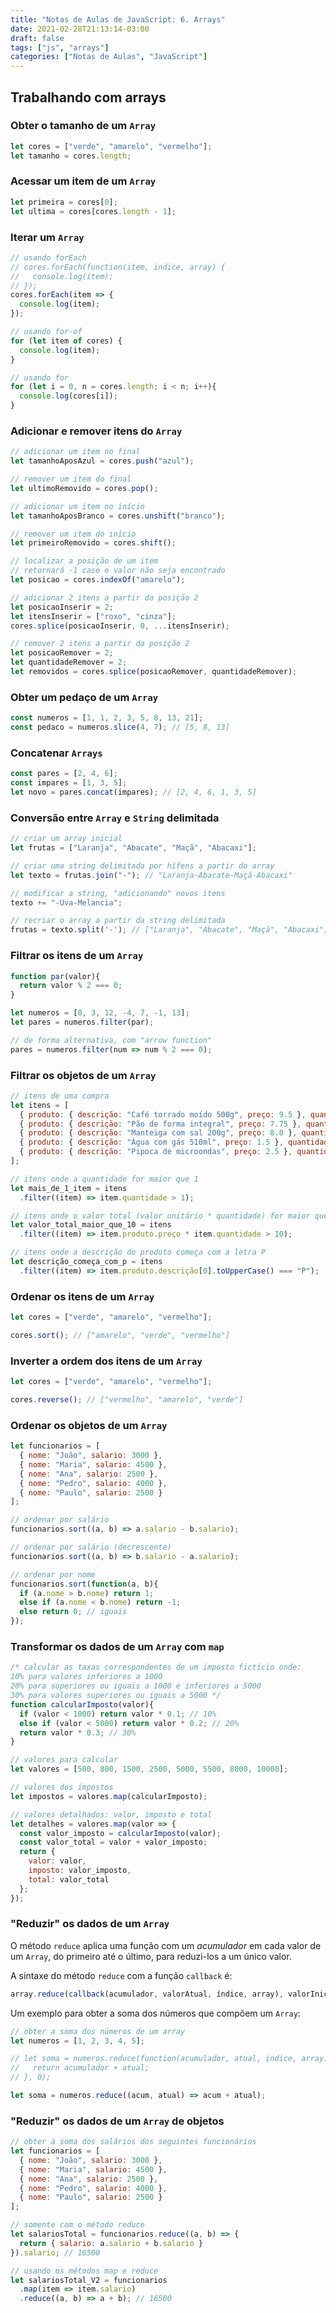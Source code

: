 ```yaml
---
title: "Notas de Aulas de JavaScript: 6. Arrays"
date: 2021-02-28T21:13:14-03:00
draft: false
tags: ["js", "arrays"]
categories: ["Notas de Aulas", "JavaScript"]
---
```



## Trabalhando com arrays

### Obter o tamanho de um `Array`

```js
let cores = ["verde", "amarelo", "vermelho"];
let tamanho = cores.length;
```


### Acessar um item de um `Array`

```js
let primeira = cores[0];
let ultima = cores[cores.length - 1];
```


### Iterar um `Array`

```js
// usando forEach
// cores.forEach(function(item, indice, array) {
//   console.log(item);
// });
cores.forEach(item => {
  console.log(item);
});

// usando for-of
for (let item of cores) {
  console.log(item);
}

// usando for
for (let i = 0, n = cores.length; i < n; i++){
  console.log(cores[i]);
}
```


### Adicionar e remover itens do `Array`

```js
// adicionar um item no final
let tamanhoAposAzul = cores.push("azul");

// remover um item do final
let ultimoRemovido = cores.pop();

// adicionar um item no início
let tamanhoAposBranco = cores.unshift("branco");

// remover um item do início
let primeiroRemovido = cores.shift();

// localizar a posição de um item
// retornará -1 caso o valor não seja encontrado
let posicao = cores.indexOf("amarelo");

// adicionar 2 itens a partir da posição 2
let posicaoInserir = 2;
let itensInserir = ["roxo", "cinza"];
cores.splice(posicaoInserir, 0, ...itensInserir);

// remover 2 itens a partir da posição 2
let posicaoRemover = 2;
let quantidadeRemover = 2;
let removidos = cores.splice(posicaoRemover, quantidadeRemover);
```


### Obter um pedaço de um `Array`

```js
const numeros = [1, 1, 2, 3, 5, 8, 13, 21];
const pedaco = numeros.slice(4, 7); // [5, 8, 13]
```


### Concatenar `Arrays`
```js
const pares = [2, 4, 6];
const impares = [1, 3, 5];
let novo = pares.concat(impares); // [2, 4, 6, 1, 3, 5]
```


### Conversão entre `Array` e `String` delimitada

```js
// criar um array inicial
let frutas = ["Laranja", "Abacate", "Maçã", "Abacaxi"];

// criar uma string delimitada por hífens a partir do array
let texto = frutas.join("-"); // "Laranja-Abacate-Maçã-Abacaxi"

// modificar a string, "adicionando" novos itens
texto += "-Uva-Melancia";

// recriar o array a partir da string delimitada
frutas = texto.split('-'); // ["Laranja", "Abacate", "Maçã", "Abacaxi", "Uva", "Melancia"]
```


### Filtrar os itens de um `Array`

```js
function par(valor){
  return valor % 2 === 0;
}

let numeros = [8, 3, 12, -4, 7, -1, 13];
let pares = numeros.filter(par);

// de forma alternativa, com "arrow function"
pares = numeros.filter(num => num % 2 === 0);
```


### Filtrar os objetos de um `Array`

```js
// itens de uma compra
let itens = [
  { produto: { descrição: "Café torrado moído 500g", preço: 9.5 }, quantidade: 1 },
  { produto: { descrição: "Pão de forma integral", preço: 7.75 }, quantidade: 2 },
  { produto: { descrição: "Manteiga com sal 200g", preço: 8.0 }, quantidade: 1 },
  { produto: { descrição: "Água com gás 510ml", preço: 1.5 }, quantidade: 12 },
  { produto: { descrição: "Pipoca de microondas", preço: 2.5 }, quantidade: 4 }
];

// itens onde a quantidade for maior que 1
let mais_de_1_item = itens
  .filter((item) => item.quantidade > 1);

// itens onde o valor total (valor unitário * quantidade) for maior que 10
let valor_total_maior_que_10 = itens
  .filter((item) => item.produto.preço * item.quantidade > 10);

// itens onde a descrição do produto começa com a letra P
let descrição_começa_com_p = itens
  .filter((item) => item.produto.descrição[0].toUpperCase() === "P");
```


### Ordenar os itens de um `Array`

```js
let cores = ["verde", "amarelo", "vermelho"];

cores.sort(); // ["amarelo", "verde", "vermelho"]
```


### Inverter a ordem dos itens de um `Array`

```js
let cores = ["verde", "amarelo", "vermelho"];

cores.reverse(); // ["vermelho", "amarelo", "verde"]
```


### Ordenar os objetos de um `Array`

```js
let funcionarios = [
  { nome: "João", salario: 3000 },
  { nome: "Maria", salario: 4500 },
  { nome: "Ana", salario: 2500 },
  { nome: "Pedro", salario: 4000 },
  { nome: "Paulo", salario: 2500 }
];

// ordenar por salário
funcionarios.sort((a, b) => a.salario - b.salario);

// ordenar por salário (decrescente)
funcionarios.sort((a, b) => b.salario - a.salario);

// ordenar por nome
funcionarios.sort(function(a, b){
  if (a.nome > b.nome) return 1;
  else if (a.nome < b.nome) return -1;
  else return 0; // iguais
});
```


### Transformar os dados de um `Array` com `map`

```js
/* calcular as taxas correspondentes de um imposto fictício onde:
10% para valores inferiores a 1000
20% para superiores ou iguais a 1000 e inferiores a 5000
30% para valores superiores ou iguais a 5000 */
function calcularImposto(valor){
  if (valor < 1000) return valor * 0.1; // 10%
  else if (valor < 5000) return valor * 0.2; // 20%
  return valor * 0.3; // 30%
}

// valores para calcular
let valores = [500, 800, 1500, 2500, 5000, 5500, 8000, 10000];

// valores dos impostos
let impostos = valores.map(calcularImposto);

// valores detalhados: valor, imposto e total
let detalhes = valores.map(valor => {
  const valor_imposto = calcularImposto(valor);
  const valor_total = valor + valor_imposto;
  return {
    valor: valor,
    imposto: valor_imposto,
    total: valor_total
  };
});
```


### "Reduzir" os dados de um `Array`

O método `reduce` aplica uma função com um *acumulador* em cada valor de um `Array`, do primeiro até o último, para reduzi-los a um único valor.

A sintaxe do método `reduce` com a função `callback` é:

```js
array.reduce(callback(acumulador, valorAtual, índice, array), valorInicial);
```

Um exemplo para obter a soma dos números que compõem um `Array`:

```js
// obter a soma dos números de um array
let numeros = [1, 2, 3, 4, 5];

// let soma = numeros.reduce(function(acumulador, atual, indice, array){
//   return acumulador + atual;
// }, 0);

let soma = numeros.reduce((acum, atual) => acum + atual);
```


### "Reduzir" os dados de um `Array` de objetos

```js
// obter a soma dos salários dos seguintes funcionários
let funcionarios = [
  { nome: "João", salario: 3000 },
  { nome: "Maria", salario: 4500 },
  { nome: "Ana", salario: 2500 },
  { nome: "Pedro", salario: 4000 },
  { nome: "Paulo", salario: 2500 }
];

// somente com o método reduce
let salariosTotal = funcionarios.reduce((a, b) => {
  return { salario: a.salario + b.salario }
}).salario; // 16500

// usando os métodos map e reduce
let salariosTotal_V2 = funcionarios
  .map(item => item.salario)
  .reduce((a, b) => a + b); // 16500
```

